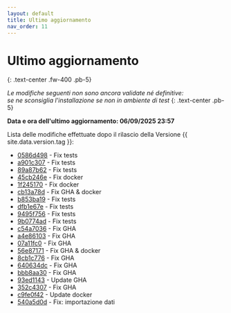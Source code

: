 ```yaml
---
layout: default
title: Ultimo aggiornamento
nav_order: 11
---
```


# Ultimo aggiornamento
{: .text-center .fw-400 .pb-5}

_Le modifiche seguenti non sono ancora validate né definitive:<br>se ne sconsiglia l'installazione se non in ambiente di test_
{: .text-center .pb-5}

**Data e ora dell'ultimo aggiornamento: 06/09/2025 23:57**

Lista delle modifiche effettuate dopo il rilascio della Versione {{ site.data.version.tag }}:

- [0586d498](http://github.com/iisgiua/giuaschool/commit/0586d498945fe010bb9ddac4dc2274d5c2d9a928) - Fix tests
- [a901c307](http://github.com/iisgiua/giuaschool/commit/a901c30761f0044838da85c059843351f8f6789f) - Fix tests
- [89a87b62](http://github.com/iisgiua/giuaschool/commit/89a87b625ca842e9218a6b0264cf0ad356dfa256) - Fix tests
- [45cb246e](http://github.com/iisgiua/giuaschool/commit/45cb246e2444d06f68678cb35d7eb00a18986600) - Fix docker
- [1f245170](http://github.com/iisgiua/giuaschool/commit/1f24517069315cb65bb2943a411f64eed67bcbb2) - Fix docker
- [cb13a78d](http://github.com/iisgiua/giuaschool/commit/cb13a78d128b09730211a0451321439119c5151a) - Fix GHA & docker
- [b853ba19](http://github.com/iisgiua/giuaschool/commit/b853ba19a131085744277f48d50a29c5d26c7671) - Fix tests
- [dfb1e67e](http://github.com/iisgiua/giuaschool/commit/dfb1e67e9b2dc46732f57155f608116cf9b4f964) - Fix tests
- [9495f756](http://github.com/iisgiua/giuaschool/commit/9495f7567a046f11ffac655de9c54b27ee07c464) - Fix tests
- [9b0774ad](http://github.com/iisgiua/giuaschool/commit/9b0774ade92c183360acbecdc8861cf663f74739) - Fix tests
- [c54a7036](http://github.com/iisgiua/giuaschool/commit/c54a70368673f9be8d50e1476933eff60a977126) - Fix GHA
- [a4e86103](http://github.com/iisgiua/giuaschool/commit/a4e86103f3570e41c54420127a77be0ef31e1ad0) - Fix GHA
- [07a11fc0](http://github.com/iisgiua/giuaschool/commit/07a11fc040f604ac18b319ee6725f86802bb0b5b) - Fix GHA
- [56e87171](http://github.com/iisgiua/giuaschool/commit/56e871715f327ff958b375d22f688c5fce6c40fd) - Fix GHA & docker
- [8cb1c776](http://github.com/iisgiua/giuaschool/commit/8cb1c776959ceaf75025c0dcf6154c77a8d5d3c8) - Fix GHA
- [640634dc](http://github.com/iisgiua/giuaschool/commit/640634dc649ee7700ee8ba47cf688e2efb974e03) - Fix GHA
- [bbb8aa30](http://github.com/iisgiua/giuaschool/commit/bbb8aa30a9c6b88b8c82f52396eab0a63e35afc6) - Fix GHA
- [93ed1143](http://github.com/iisgiua/giuaschool/commit/93ed1143c2b9ad9395bb24e35896a3c4905fcb44) - Update GHA
- [352c4307](http://github.com/iisgiua/giuaschool/commit/352c43070c4a9ba08b6396be1ca88d4b61e7776a) - Fix GHA
- [c9fe0f42](http://github.com/iisgiua/giuaschool/commit/c9fe0f425c8ea471176eaa44fa99369e8e69f513) - Update docker
- [540a5d0d](http://github.com/iisgiua/giuaschool/commit/540a5d0db6b7dc4ef2e3687b188ff51f9382996c) - Fix: importazione dati


